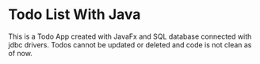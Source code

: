 # Todo List With Java
This is a Todo App created with JavaFx and SQL database connected with jdbc drivers. Todos cannot be updated or deleted and code is not clean as of now. 
